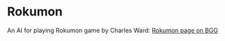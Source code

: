 # Rokumon

An AI for playing Rokumon game by Charles Ward: [Rokumon page on BGG](https://boardgamegeek.com/thread/2380440/wip-rokumon-2020-9-card-design-contest-contest-rea)
